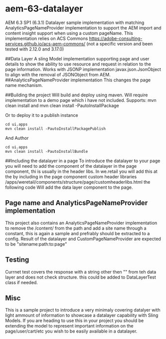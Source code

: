 # aem-63-datalayer
AEM 6.3 SP1 (6.3.1) Datalayer sample implementation with matching AnalyticsPageNameProvider implementation to support the AEM import and content insight support when using a custom pageName.
This implementation relies on ACS Commons https://adobe-consulting-services.github.io/acs-aem-commons/ (not a specific version and been tested with 2.12.0 and 3.17.0)

##Data Layer
A sling Model implementation supporting page and user details to show the ability to use resource and request in relation to the page information.
Works with JSONP implementation javax.json.JsonObject to align with the removal of JSONObject from AEM.
##AnalyticsPageNameProvider implementation
This changes the page name mechanism.

##Building the project
Will build and deploy using maven.
Will require implementation to a demo page which i have not included.
Supports:
    mvn clean install
and
    mvn clean install -PautoInstallPackage

Or to deploy it to a publish instance

    cd ui.apps
    mvn clean install -PautoInstallPackagePublish

And Author

    cd ui.apps
    mvn clean install -PautoInstallBundle

##Including the datalayer in a page
To introduce the datalayer to your page you will need to add the component of the datalayer in the page component, thi is usually in the header libs.
In we.retail you will add this at the
by including in the page component custom header libraries
    /apps/weretail/components/structure/page/customheaderlibs.html
the following code
    <sly data-sly-resource="${'datalayer' @ resourceType='datalayer/components/common/datalayer'}"/>
Will add the data layer component to the page.

## Page name and AnalyticsPageNameProvider implementation
This project also contains an AnalyticsPageNameProvider implementation to remove the /content/ from the path and add a site name through a constant, this is again a sample and prefrably should be extracted to a config.
Result of the datalayer and CustomPageNameProvider are expected to be "sitename:path:to:page"


## Testing
Currnet test covers the response with a string other then "" from teh data layer and does not check structure. this could be added to DataLayerTest class if needed.


## Misc
This is a sample project to introduce a very minimaly covering datalyer with light ammount of information to showcase a datalayer capability with Sling Models.
If you are heading to use this in your project you should be extending the model to represent important information on the page/user/cart/etc you wish to be easily available in a datalayer.
